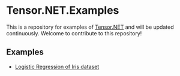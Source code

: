 # Tensor.NET.Examples

This is a repository for examples of [Tensor.NET](https://github.com/SciSharp/Tensor.NET) and will be updated continuously. Welcome to contribute to this repository!

## Examples

- [Logistic Regression of Iris dataset](./LogisticRegression)

